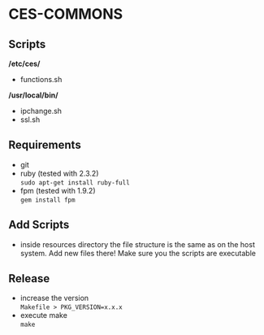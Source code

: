 # CES-COMMONS

##  Scripts

**/etc/ces/**

- functions.sh

**/usr/local/bin/**

* ipchange.sh
* ssl.sh 

## Requirements
* git
* ruby (tested with 2.3.2) <br>
```sudo apt-get install ruby-full```
* fpm (tested with 1.9.2) <br>
```gem install fpm```

## Add Scripts 

* inside resources directory the file structure is the same as on the host system. Add new files there! Make sure you the scripts are executable

## Release

* increase the version <br>
 ```Makefile > PKG_VERSION=x.x.x```
* execute make <br>
 ```make```





 